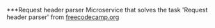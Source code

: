 ***Request header parser
Microservice that solves the task 'Request header parser' from [freecodecamp.org](https://www.freecodecamp.org/learn/back-end-development-and-apis/back-end-development-and-apis-projects/request-header-parser-microservice)
